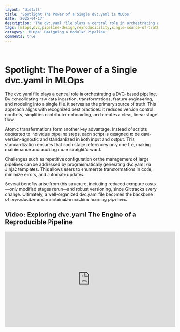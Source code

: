 ```yaml
---
layout: 'distill'
title: 'Spotlight The Power of a Single dvc.yaml in MLOps'
date: '2025-04-17'
description: 'The dvc.yaml file plays a central role in orchestrating a DVC-based pipeline. By consolidating raw data ingestion, transformations, feature engineering, and modeling into a single file, it serves as the primary source of truth.'
tags: [mlops,dvc,pipeline-design,reproducibility,single-source-of-truth,standardized-stage-definition,consolidated-stage-definitions,atomic-transformations,hydra]
category: 'MLOps: Designing a Modular Pipeline'
comments: true
---
```


<br>

# Spotlight: The Power of a Single dvc.yaml in MLOps

The dvc.yaml file plays a central role in orchestrating a DVC-based pipeline. By consolidating raw data ingestion, transformations, feature engineering, and modeling into a single file, it serves as the primary source of truth. This approach aligns with recognized best practices: it reduces version control conflicts, simplifies contributor onboarding, and creates a clear, linear stage flow.

Atomic transformations form another key advantage. Instead of scripts dedicated to individual pipeline steps, each script is designed to be data-version-agnostic and standardized in both input and output. This standardization ensures that each stage references only one file, making maintenance and auditing more straightforward.

Challenges such as repetitive configuration or the management of large pipelines can be addressed by programmatically generating dvc.yaml via Jinja2 templates. This allows users to enumerate transformations in code, minimize errors, and automate updates.

Several benefits arise from this structure, including reduced compute costs—only modified stages rerun—and robust versioning, since Git tracks every change. Ultimately, a well-organized dvc.yaml file becomes the backbone of reproducible and maintainable machine learning pipelines.



## Video: Exploring dvc.yaml The Engine of a Reproducible Pipeline

<iframe width="560" height="315" src="https://www.youtube.com/embed/gVPG-DZkI2M" title="YouTube video player" frameborder="0" allow="accelerometer; autoplay; clipboard-write; encrypted-media; gyroscope; picture-in-picture; web-share" referrerpolicy="strict-origin-when-cross-origin" allowfullscreen></iframe>


